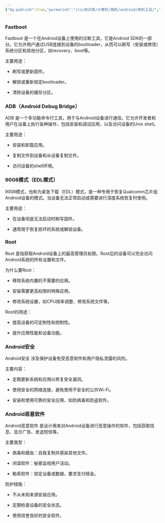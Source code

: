 ```yaml
---
{"dg-publish":true,"permalink":"/czc知识库/计算机/搞机/android/刷机工具/","dgPassFrontmatter":true,"created":"2024-11-16T21:01:14.901+08:00","updated":"2024-12-08T00:38:15.453+08:00"}
---
```




### Fastboot

Fastboot 是一个在Android设备上使用的诊断工具，它是Android SDK的一部分。它允许用户通过USB连接到设备的bootloader，从而可以刷写（安装或修改）系统分区和其他分区，如recovery、boot等。

主要用途：

- 刷写或更新固件。

- 解锁或重新锁定bootloader。

- 清除设备的缓存分区。

### ADB（Android Debug Bridge）

ADB 是一个多功能命令行工具，用于与Android设备进行通信。它允许开发者和用户在设备上执行各种操作，包括安装和调试应用，以及访问设备的Unix shell。

主要用途：

- 安装和卸载应用。

- 复制文件到设备和从设备复制文件。

- 访问设备的shell环境。

### 9008模式（EDL模式）

9008模式，也称为紧急下载（EDL）模式，是一种专用于恢复Qualcomm芯片组Android设备的模式。当设备无法正常启动或需要进行深度系统恢复时使用。

主要用途：

- 在设备彻底无法启动时刷写固件。

- 通常用于恢复损坏的系统或解锁设备。

### Root

Root 是指获取Android设备上的最高管理员权限。Root后的设备可以完全访问Android系统的所有设置和文件。

为什么要Root：

- 移除系统内置的不需要的应用。

- 安装需要更高权限的特殊应用。

- 修改系统设置，如CPU频率调整、修改系统文件等。

Root的用途：

- 提高设备的可定制性和控制性。

- 提升应用性能和设备功能。

### Android安全

Android安全 涉及保护设备免受恶意软件和用户隐私泄露的风险。

主要内容：

- 定期更新系统和应用以修复安全漏洞。

- 使用安全的网络连接，避免使用不安全的公共Wi-Fi。

- 安装和使用可靠的安全应用，如防病毒和防盗软件。

### Android恶意软件

Android恶意软件 是设计用来对Android设备进行恶意操作的软件，包括窃取信息、显示广告、发送短信等。

主要类型：

- 病毒和蠕虫：自我复制并感染其他文件。

- 间谍软件：秘密监视用户活动。

- 勒索软件：锁定设备或数据，要求支付赎金。

防护措施：

- 不从未知来源安装应用。

- 定期检查设备的安全状态。

- 使用信誉良好的安全软件。
